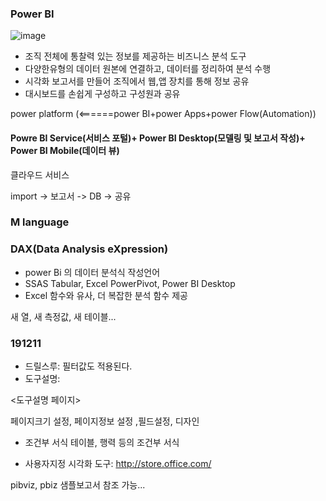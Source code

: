 ### Power BI 


![image](https://user-images.githubusercontent.com/47058441/70487720-a72c3700-1b39-11ea-840e-f3dd70148607.png)


* 조직 전체에 통찰력 있는 정보를 제공하는 비즈니스 분석 도구
* 다양한유형의 데이터 원본에 연결하고, 데이터를 정리하여 분석 수행
* 시각화 보고서를 만들어 조직에서 웹,앱 장치를 통해 정보 공유
* 대시보드를 손쉽게 구성하고 구성원과 공유

power platform (<======power BI+power Apps+power Flow(Automation))

#### Powre BI Service(서비스 포털)+ Power BI Desktop(모델링 및 보고서 작성)+ Power BI Mobile(데이터 뷰)

클라우드 서비스

import  ->  보고서 -> DB -> 공유


### M language


### DAX(Data Analysis eXpression)

* power Bi 의 데이터 분석식 작성언어
* SSAS Tabular, Excel PowerPivot, Power BI Desktop
* Excel 함수와 유사, 더 복잡한 분석 함수 제공

새 열, 새 측정값, 새 테이블...

### 191211

* 드릴스루: 필터값도 적용된다. 
* 도구설명: 

<도구설명 페이지>

페이지크기 설정, 페이지정보 설정 ,필드설정, 디자인

* 조건부 서식
테이블, 행력 등의 조건부 서식


* 사용자지정 시각화 도구: 
http://store.office.com/

pibviz, pbiz 샘플보고서 참조 가능...
